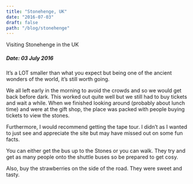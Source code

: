 ```yaml
---
title: "Stonehenge, UK"
date: "2016-07-03"
draft: false
path: "/blog/stonehenge"
---
```


Visiting Stonehenge in the UK

<h5>Date: 03 July 2016</h5>

<p>
  It’s a LOT smaller than what you expect but being one of the ancient wonders of the world, it’s still worth going.
</p>

<p>
  We all left early in the morning to avoid the crowds and so we would get back before dark. This worked out quite well but we still had to buy tickets and wait a while. When we finished looking around (probably about lunch time) and were at the gift shop, the place was packed with people buying tickets to view the stones.
</p>

<p>
  Furthermore, I would recommend getting the tape tour. I didn’t as I wanted to just see and appreciate the site but may have missed out on some fun facts.
</p>

<p>
  You can either get the bus up to the Stones or you can walk. They try and get as many people onto the shuttle buses so be prepared to get cosy.
</p>

<p>
  Also, buy the strawberries on the side of the road.  They were sweet and tasty.
</p>

<br>
